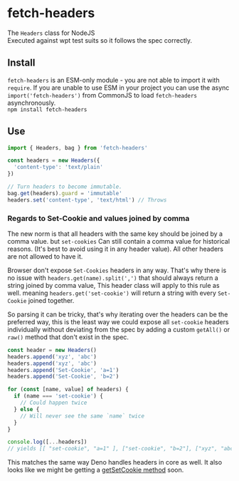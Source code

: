 # fetch-headers

The `Headers` class for NodeJS<br>
Executed against wpt test suits so it follows the spec correctly.

## Install

`fetch-headers` is an ESM-only module - you are not able to import it with `require`. If you are unable to use ESM in your project you can use the async `import('fetch-headers')` from CommonJS to load `fetch-headers` asynchronously.<br>
`npm install fetch-headers`

## Use

```js
import { Headers, bag } from 'fetch-headers'

const headers = new Headers({
  'content-type': 'text/plain'
})

// Turn headers to become immutable.
bag.get(headers).guard = 'immutable'
headers.set('content-type', 'text/html') // Throws
```

### Regards to Set-Cookie and values joined by comma

The new norm is that all headers with the same key should be joined by a comma value.
but `set-cookies` Can still contain a comma value for historical reasons. (It's best to avoid using it in any header value). All other headers are not allowed to have it.

Browser don't expose `Set-Cookies` headers in any way. That's why there is no issue with `headers.get(name).split(',')` that should always return a string joined by comma value, This header class will apply to this rule as well. meaning `headers.get('set-cookie')` will return a string with every `Set-Cookie` joined together.

So parsing it can be tricky, that's why iterating over the headers can be the preferred way, this is the least way we could expose all `set-cookie` headers individually without deviating from the spec by adding a custom `getAll()` or `raw()` method that don't exist in the spec.

```js
const header = new Headers()
headers.append('xyz', 'abc')
headers.append('xyz', 'abc')
headers.append('Set-Cookie', 'a=1')
headers.append('Set-Cookie', 'b=2')

for (const [name, value] of headers) {
  if (name === 'set-cookie') {
    // Could happen twice
  } else {
    // Will never see the same `name` twice
  }
}

console.log([...headers])
// yields [[ "set-cookie", "a=1" ], ["set-cookie", "b=2"], ["xyz", "abc, abc"]]
```

This matches the same way Deno handles headers in core as well.
It also looks like we might be getting a [getSetCookie method](https://github.com/whatwg/fetch/issues/973) soon.
